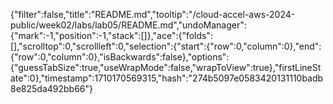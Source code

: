 {"filter":false,"title":"README.md","tooltip":"/cloud-accel-aws-2024-public/week02/labs/lab05/README.md","undoManager":{"mark":-1,"position":-1,"stack":[]},"ace":{"folds":[],"scrolltop":0,"scrollleft":0,"selection":{"start":{"row":0,"column":0},"end":{"row":0,"column":0},"isBackwards":false},"options":{"guessTabSize":true,"useWrapMode":false,"wrapToView":true},"firstLineState":0},"timestamp":1710170569315,"hash":"274b5097e0583420131110badb8e825da492bb66"}